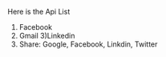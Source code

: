 Here is the Api List

1) Facebook
2) Gmail
3)Linkedin
4) Share:
	Google,
	Facebook,
	Linkdin,
	Twitter
